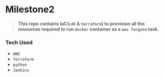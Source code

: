 
# Milestone2

> **This repo contains IaC(`cdk` & `terraform`) to provision all the resources required to run `docker` container as a `aws fargate` task.**

### Tech Used
  - `AWS`
  - `Terraform`
  - `python`
  - `Jenkins`
